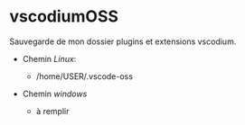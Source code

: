 # vscodiumOSS

Sauvegarde de mon dossier plugins et extensions vscodium.

* Chemin *Linux*:
  * /home/USER/.vscode-oss
  
* Chemin *windows*
  * à remplir
    
